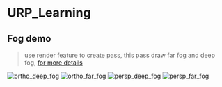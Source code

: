 # URP_Learning

## Fog demo
> use render feature to create pass, this pass draw far fog and deep fog, [for more details](https://www.lazyun.cn/index.php/Unity/37.html)


![ortho_deep_fog](https://user-images.githubusercontent.com/105537660/169640212-43886f71-a255-4c16-831b-861933172863.jpg)
![ortho_far_fog](https://user-images.githubusercontent.com/105537660/169640215-6ae9d515-94ed-4968-a765-152f29c95a34.jpg)
![persp_deep_fog](https://user-images.githubusercontent.com/105537660/169640216-a8e93f73-3040-43de-ba54-89e9dce06ac5.jpg)
![persp_far_fog](https://user-images.githubusercontent.com/105537660/169640218-cf4f51a9-cedf-456e-bae7-cf065afd9706.jpg)
